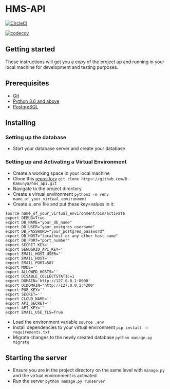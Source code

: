 # HMS-API
[![CircleCI](https://circleci.com/gh/D-Kamunya/hms-_/tree/master.svg?style=svg)](https://circleci.com/gh/D-Kamunya/hms_api/tree/master)

[![codecov](https://codecov.io/gh/D-Kamunya/hms_api/branch/master/graph/badge.svg?token=1UEY3WQNB1)](https://codecov.io/gh/D-Kamunya/hms_api)

## Getting started
These instructions will get you a copy of the project up and running in your local machine for development and testing purposes.

## Prerequisites
- [Git](https://git-scm.com/download/)
- [Python 3.6 and above](https://www.python.org/downloads/)
- [PostgreSQL](https://www.postgresql.org/)


## Installing
### Setting up the database
- Start your database server and create your database

### Setting up and Activating a Virtual Environment
- Create a working space in your local machine
- Clone this [repository](https://github.com/D-Kamunya/hms_api.git) `git clone https://github.com/D-Kamunya/hms_api.git`
- Navigate to the project directory
- Create a virtual environment `python3 -m venv name_of_your_virtual_environment`
- Create a .env file and put these key=values in it:
```
source name_of_your_virtual_environment/bin/activate
export DEBUG=True
export DB_NAME="your_db_name"
export DB_USER="your_postgres_username"
export DB_PASSWORD="your_postgres_password"
export DB_HOST="localhost or any other host name"
export DB_PORT="port_number"
export SECRET_KEY=''
export SENDGRID_API_KEY=''
export EMAIL_HOST_USER=''
export EMAIL_HOST=''
export EMAIL_PORT=587
export MODE=''
export ALLOWED_HOSTS=''
export DISABLE_COLLECTSTATIC=1
export DOMAIN='http://127.0.0.1:8000'
export UIDOMAIN='http://127.0.0.1:4200'
export PUB_KEY=''
export SECRET=''
export CLOUD_NAME=''
export API_SECRET=''
export API_KEY='' 
export EMAIL_USE_TLS=True 

```
- Load the environment variable `source .env`
- Install dependencies to your virtual environment `pip install -r requirements.txt`
- Migrate changes to the newly created database `python manage.py migrate`

## Starting the server
- Ensure you are in the project directory on the same level with `manage.py` and the virtual environment is activated
- Run the server `python manage.py runserver`

